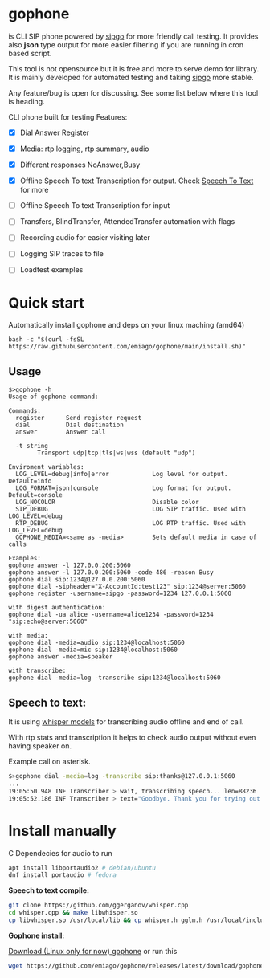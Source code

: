 # gophone

is CLI SIP phone powered by [sipgo](https://github.com/emiago/sipgo) for more friendly call testing.
It provides also **json** type output for more easier filtering if you are running in cron based script.

This tool is not opensource but it is free and more to serve demo for library. It is mainly developed 
for automated testing and taking [sipgo](https://github.com/emiago/sipgo) more stable.

Any feature/bug is open for discussing. See some list below where this tool is heading.

CLI phone built for testing
Features:
- [x] Dial Answer Register
- [x] Media: rtp logging, rtp summary, audio
- [x] Different responses NoAnswer,Busy
- [x] Offline Speech To text Transcription for output. Check [Speech To Text](#speech-to-text) for more
- [ ] Offline Speech To text Transcription for input 
- [ ] Transfers, BlindTransfer, AttendedTransfer automation with flags
- [ ] Recording audio for easier visiting later
- [ ] Logging SIP traces to file
- [ ] Loadtest examples


# Quick start

Automatically install gophone and deps on your linux maching (amd64)
```
bash -c "$(curl -fsSL https://raw.githubusercontent.com/emiago/gophone/main/install.sh)"
```

## Usage 

```
$>gophone -h
Usage of gophone command:

Commands:
  register      Send register request
  dial          Dial destination
  answer        Answer call

  -t string
    	Transport udp|tcp|tls|ws|wss (default "udp")

Enviroment variables:
  LOG_LEVEL=debug|info|error            Log level for output. Default=info
  LOG_FORMAT=json|console               Log format for output. Default=console
  LOG_NOCOLOR                           Disable color
  SIP_DEBUG                             LOG SIP traffic. Used with LOG_LEVEL=debug
  RTP_DEBUG                             LOG RTP traffic. Used with LOG_LEVEL=debug
  GOPHONE_MEDIA=<same as -media>        Sets default media in case of calls

Examples:
gophone answer -l 127.0.0.200:5060 
gophone answer -l 127.0.0.200:5060 -code 486 -reason Busy
gophone dial sip:1234@127.0.0.200:5060
gophone dial -sipheader="X-AccountId:test123" sip:1234@server:5060
gophone register -username=sipgo -password=1234 127.0.0.1:5060 

with digest authentication:
gophone dial -ua alice -username=alice1234 -password=1234 "sip:echo@server:5060"

with media:
gophone dial -media=audio sip:1234@localhost:5060
gophone dial -media=mic sip:1234@localhost:5060
gophone answer -media=speaker

with transcribe:
gophone dial -media=log -transcribe sip:1234@localhost:5060
```

## Speech to text:

It is using [whisper models](https://openai.com/research/whisper) for transcribing audio offline and end of call. 

With rtp stats and transcription it helps to check audio output without even having speaker on. 

Example call on asterisk.
```bash
$>gophone dial -media=log -transcribe sip:thanks@127.0.0.1:5060
...
19:05:50.948 INF Transcriber > wait, transcribing speech... len=88236
19:05:52.186 INF Transcriber > text="Goodbye. Thank you for trying out the asterisk open source PBX."
```

# Install manually

C Dependecies for audio to run
```sh
apt install libportaudio2 # debian/ubuntu
dnf install portaudio # fedora
```

**Speech to text compile:**

```bash
git clone https://github.com/ggerganov/whisper.cpp
cd whisper.cpp && make libwhisper.so 
cp libwhisper.so /usr/local/lib && cp whisper.h gglm.h /usr/local/include
```



**Gophone install:**

[Download (Linux only for now) gophone](https://github.com/emiago/gophone/releases/latest/download/gophone)
or run this
```bash
wget https://github.com/emiago/gophone/releases/latest/download/gophone && mv gophone ~/.local/bin
```
